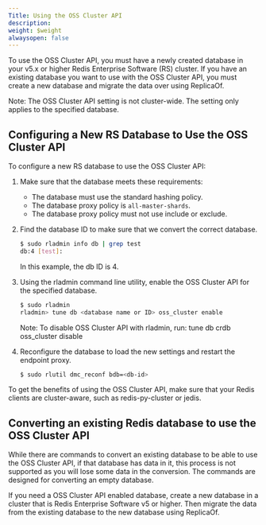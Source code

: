 ```yaml
---
Title: Using the OSS Cluster API
description: 
weight: $weight
alwaysopen: false
---
```

To use the OSS Cluster API, you must have a newly created database 
in your v5.x or higher Redis Enterprise Software (RS) cluster. 
If you have an existing database you want to use with the OSS Cluster API, 
you must create a new database and migrate the data over using ReplicaOf.

Note: The OSS Cluster API setting is not cluster-wide. 
The setting only applies to the specified database.

## Configuring a New RS Database to Use the OSS Cluster API

To configure a new RS database to use the OSS Cluster API:

1. Make sure that the database meets these requirements:
    * The database must use the standard hashing policy.
    * The database proxy policy is `all-master-shards`.
    * The database proxy policy must not use include or exclude.
1. Find the database ID to make sure that we convert the correct database.

    ```sh
    $ sudo rladmin info db | grep test
    db:4 [test]:
    ```

    In this example, the db ID is 4.

1. Using the rladmin command line utility, enable the OSS Cluster API 
for the specified database.

    ```sh
    $ sudo rladmin
    rladmin> tune db <database name or ID> oss_cluster enable
    ```

    Note: To disable OSS Cluster API with rladmin, run: tune db crdb oss_cluster disable

1. Reconfigure the database to load the new settings and restart the endpoint proxy.

    ```sh
    $ sudo rlutil dmc_reconf bdb=<db-id>
    ```

To get the benefits of using the OSS Cluster API, make sure that your Redis clients 
are cluster-aware, such as redis-py-cluster or jedis.

## Converting an existing Redis database to use the OSS Cluster API

While there are commands to convert an existing database to be able to use the OSS Cluster API, if that database has data in it, this process is not supported as you will lose some data in the conversion. The commands are designed for converting an empty database.

If you need a OSS Cluster API enabled database, create a new database in a cluster that is Redis Enterprise Software v5 or higher. Then migrate the data from the existing database to the new database using ReplicaOf.
